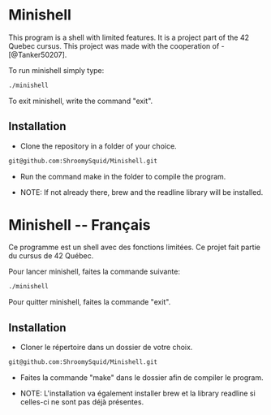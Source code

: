 # Minishell

This program is a shell with limited features. It is a project part of the 42 Quebec cursus. This project was made with the cooperation of - [@Tanker50207].

To run minishell simply type:
```bash
./minishell
```
To exit minishell, write the command "exit".

## Installation

- Clone the repository in a folder of your choice.

```bash
git@github.com:ShroomySquid/Minishell.git
```

- Run the command make in the folder to compile the program.

- NOTE: If not already there, brew and the readline library will be installed.

# Minishell -- Français

Ce programme est un shell avec des fonctions limitées. Ce projet fait partie du cursus de 42 Québec.

Pour lancer minishell, faites la commande suivante:
```bash
./minishell
```

Pour quitter minishell, faites la commande "exit".

## Installation

- Cloner le répertoire dans un dossier de votre choix.

```bash
git@github.com:ShroomySquid/Minishell.git
```

- Faites la commande "make" dans le dossier afin de compiler le program.

- NOTE: L'installation va également installer brew et la library readline si celles-ci ne sont pas déjà présentes.

